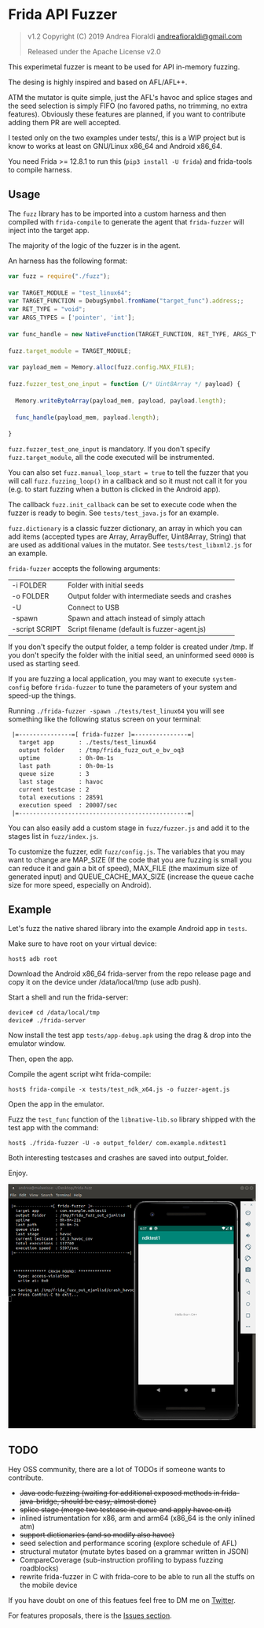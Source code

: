 # Frida API Fuzzer

> v1.2 Copyright (C) 2019 Andrea Fioraldi <andreafioraldi@gmail.com>
> 
> Released under the Apache License v2.0

This experimetal fuzzer is meant to be used for API in-memory fuzzing.

The desing is highly inspired and based on AFL/AFL++.

ATM the mutator is quite simple, just the AFL's havoc and splice stages and the seed selection
is simply FIFO (no favored paths, no trimming, no extra features).
Obviously these features are planned, if you want to contribute adding them PR
are well accepted.

I tested only on the two examples under tests/, this is a WIP project but is know to works at least on GNU/Linux x86_64 and Android x86_64.

You need Frida >= 12.8.1 to run this (`pip3 install -U frida`) and frida-tools to compile harness.

## Usage

The `fuzz` library has to be imported into a custom harness and then compiled with `frida-compile` to generate the agent that `frida-fuzzer` will inject into the target app.

The majority of the logic of the fuzzer is in the agent.

An harness has the following format:

```js
var fuzz = require("./fuzz");

var TARGET_MODULE = "test_linux64";
var TARGET_FUNCTION = DebugSymbol.fromName("target_func").address;;
var RET_TYPE = "void";
var ARGS_TYPES = ['pointer', 'int'];

var func_handle = new NativeFunction(TARGET_FUNCTION, RET_TYPE, ARGS_TYPES, { traps: 'all' });

fuzz.target_module = TARGET_MODULE;

var payload_mem = Memory.alloc(fuzz.config.MAX_FILE);

fuzz.fuzzer_test_one_input = function (/* Uint8Array */ payload) {

  Memory.writeByteArray(payload_mem, payload, payload.length);

  func_handle(payload_mem, payload.length);

}
```

`fuzz.fuzzer_test_one_input` is mandatory. If you don't specify `fuzz.target_module`, all the code executed will be instrumented.

You can also set `fuzz.manual_loop_start = true` to tell the fuzzer that you will call `fuzz.fuzzing_loop()` in a callback and so it must not call it for you (e.g. to start fuzzing when a button is clicked in the Android app).

The callback `fuzz.init_callback` can be set to execute code when the fuzzer is ready to begin. See `tests/test_java.js` for an example.

`fuzz.dictionary` is a classic fuzzer dictionary, an array in which you can add items (accepted types are Array, ArrayBuffer, Uint8Array, String) that are used as additional values in the mutator. See `tests/test_libxml2.js` for an example.

`frida-fuzzer` accepts the following arguments:

<table>
    <tr>
        <td>-i FOLDER</td>
        <td>Folder with initial seeds</td>
    </tr>
    <tr>
        <td>-o FOLDER</td>
        <td>Output folder with intermediate seeds and crashes</td>
    </tr>
    <tr>
        <td>-U</td>
        <td>Connect to USB</td>
    </tr>
    <tr>
        <td>-spawn</td>
        <td>Spawn and attach instead of simply attach</td>
    </tr>
    <tr>
        <td>-script SCRIPT</td>
        <td>Script filename (default is fuzzer-agent.js)</td>
    </tr>
</table>

If you don't specify the output folder, a temp folder is created under /tmp.
If you don't specify the folder with the initial seed, an uninformed seed `0000` is used as starting seed.

If you are fuzzing a local application, you may want to execute `system-config` before `frida-fuzzer` to tune the parameters of your system and speed-up the things.

Running `./frida-fuzzer -spawn ./tests/test_linux64` you will see something like the following status screen on your terminal:

```
 |=---------------=[ frida-fuzzer ]=---------------=|
   target app       : ./tests/test_linux64
   output folder    : /tmp/frida_fuzz_out_e_bv_oq3
   uptime           : 0h-0m-1s
   last path        : 0h-0m-1s
   queue size       : 3
   last stage       : havoc
   current testcase : 2
   total executions : 28591
   execution speed  : 20007/sec
 |=------------------------------------------------=|
```

You can also easily add a custom stage in `fuzz/fuzzer.js` and add it to the stages list in `fuzz/index.js`.

To customize the fuzzer, edit `fuzz/config.js`.
The variables that you may want to change are MAP_SIZE (If the code that you are fuzzing is small you can reduce it and gain a bit of speed), MAX_FILE (the maximum size of generated input) and QUEUE_CACHE_MAX_SIZE (increase the queue cache size for more speed, especially on Android).

## Example

Let's fuzz the native shared library into the example Android app in `tests`.

Make sure to have root on your virtual device:

```
host$ adb root
```

Download the Android x86_64 frida-server from the repo release page and copy it
on the device under /data/local/tmp (use adb push).

Start a shell and run the frida-server:

```
device# cd /data/local/tmp
device# ./frida-server
```

Now install the test app `tests/app-debug.apk` using the drag & drop into the emulator window.

Then, open the app.

Compile the agent script wiht frida-compile:

```
host$ frida-compile -x tests/test_ndk_x64.js -o fuzzer-agent.js
```

Open the app in the emulator.

Fuzz the `test_func` function of the `libnative-lib.so` library shipped with the test app
with the command:

```
host$ ./frida-fuzzer -U -o output_folder/ com.example.ndktest1
```

Both interesting testcases and crashes are saved into output_folder.

Enjoy.

![screen1](assets/screen1.png)

## TODO

Hey OSS community, there are a lot of TODOs if someone wants to contribute.

+ ~~Java code fuzzing (waiting for additional exposed methods in frida-java-bridge, should be easy, almost done)~~
+ ~~splice stage (merge two testcase in queue and apply havoc on it)~~
+ inlined istrumentation for x86, arm and arm64 (x86_64 is the only inlined atm)
+ ~~support dictionaries (and so modify also havoc)~~
+ seed selection and performance scoring (explore schedule of AFL)
+ structural mutator (mutate bytes based on a grammar written in JSON)
+ CompareCoverage (sub-instruction profiling to bypass fuzzing roadblocks)
+ rewrite frida-fuzzer in C with frida-core to be able to run all the stuffs on the mobile device

If you have doubt on one of this featues feel free to DM me on [Twitter](https://twitter.com/andreafioraldi).

For features proposals, there is the [Issues section](https://github.com/andreafioraldi/frida-fuzzer/issues).

